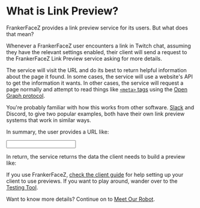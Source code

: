 <script setup>
import { ref } from 'vue';
import { Toggle } from 'flowbite-vue';

const showFull = ref(false);
const url = ref('https://www.youtube.com/watch?v=CAL4WMpBNs0');

</script>

# What is Link Preview?

FrankerFaceZ provides a link preview service for its users. But what does
that mean?

Whenever a FrankerFaceZ user encounters a link in Twitch chat, assuming they
have the relevant settings enabled, their client will send a request to the
FrankerFaceZ Link Preview service asking for more details.

The service will visit the URL and do its best to return helpful information
about the page it found. In some cases, the service will use a website's API
to get the information it wants. In other cases, the service will request a
page normally and attempt to read things like [`<meta>` tags](https://en.wikipedia.org/wiki/Meta_element)
using the [Open Graph protocol](https://ogp.me/).

You're probably familiar with how this works from other software.
[Slack](https://api.slack.com/robots) and Discord, to give two popular
examples, both have their own link preview systems that work in similar ways.


In summary, the user provides a URL like:

<input
	type="text"
	class="m-px p-2 focus:border-2 focus:m-0 rounded-lg w-full border border-solid bg-transparent focus:bg-gray-200 dark:focus:bg-gray-700 border-neutral-300 hover:border-indigo-600 focus:border-indigo-600 dark:border-neutral-500 dark:hover:border-indigo-300 dark:focus:border-indigo-300"
	v-model.lazy="url"
/>


In return, the service returns the data the client needs to build a preview like:

<div class="text-right mb-2">
    <Toggle
        color="indigo"
        v-model="showFull"
        label="Show Full Preview"
    />
</div>

<LinkPreview
	:forceShort="! showFull"
    :link="true"
	:href="url"
/>

If you use FrankerFaceZ, [check the client guide](/guide/links) for help
setting up your client to use previews. If you want to play around, wander over
to the [Testing Tool](tester).

Want to know more details? Continue on to [Meet Our Robot](robot).